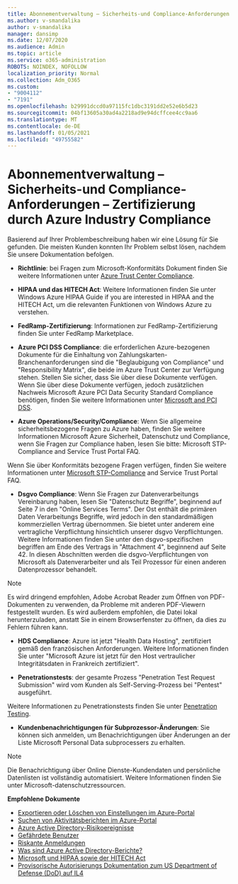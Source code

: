 ```yaml
---
title: Abonnementverwaltung – Sicherheits-und Compliance-Anforderungen – Zertifizierung durch Azure Industry Compliance
ms.author: v-smandalika
author: v-smandalika
manager: dansimp
ms.date: 12/07/2020
ms.audience: Admin
ms.topic: article
ms.service: o365-administration
ROBOTS: NOINDEX, NOFOLLOW
localization_priority: Normal
ms.collection: Adm_O365
ms.custom:
- "9004112"
- "7191"
ms.openlocfilehash: b29991dccd0a97115fc1dbc3191dd2e52e6b5d23
ms.sourcegitcommit: 04bf13605a30ad4a2218ad9e94dcffcee4cc9aa6
ms.translationtype: MT
ms.contentlocale: de-DE
ms.lasthandoff: 01/05/2021
ms.locfileid: "49755582"
---
```

# <a name="subscription-management---security-and-compliance-requests---azure-industry-compliance-accreditation"></a>Abonnementverwaltung – Sicherheits-und Compliance-Anforderungen – Zertifizierung durch Azure Industry Compliance

Basierend auf Ihrer Problembeschreibung haben wir eine Lösung für Sie gefunden. Die meisten Kunden konnten Ihr Problem selbst lösen, nachdem Sie unsere Dokumentation befolgen.

- **Richtlinie**: bei Fragen zum Microsoft-Konformitäts Dokument finden Sie weitere Informationen unter [Azure Trust Center Compliance](https://docs.microsoft.com/compliance/regulatory/offering-SOC).

- **HIPAA und das HITECH Act**: Weitere Informationen finden Sie unter Windows Azure HIPAA Guide if you are interested in HIPAA and the HITECH Act, um die relevanten Funktionen von Windows Azure zu verstehen.

- **FedRamp-Zertifizierung**: Informationen zur FedRamp-Zertifizierung finden Sie unter FedRamp Marketplace.

- **Azure PCI DSS Compliance**: die erforderlichen Azure-bezogenen Dokumente für die Einhaltung von Zahlungskarten-Branchenanforderungen sind die "Beglaubigung von Compliance" und "Responsibility Matrix", die beide im Azure Trust Center zur Verfügung stehen. Stellen Sie sicher, dass Sie über diese Dokumente verfügen. Wenn Sie über diese Dokumente verfügen, jedoch zusätzlichen Nachweis Microsoft Azure PCI Data Security Standard Compliance benötigen, finden Sie weitere Informationen unter [Microsoft and PCI DSS](https://docs.microsoft.com/compliance/regulatory/offering-PCI-DSS).

- **Azure Operations/Security/Compliance**: Wenn Sie allgemeine sicherheitsbezogene Fragen zu Azure haben, finden Sie weitere Informationen Microsoft Azure Sicherheit, Datenschutz und Compliance, wenn Sie Fragen zur Compliance haben, lesen Sie bitte: Microsoft STP-Compliance and Service Trust Portal FAQ.

Wenn Sie über Konformitäts bezogene Fragen verfügen, finden Sie weitere Informationen unter [Microsoft STP-Compliance](https://www.microsoft.com/trust-center/compliance/compliance-overview) and Service Trust Portal FAQ.

- **Dsgvo Compliance**: Wenn Sie Fragen zur Datenverarbeitungs Vereinbarung haben, lesen Sie "Datenschutz Begriffe", beginnend auf Seite 7 in den "Online Services Terms". Der Ost enthält die primären Daten Verarbeitungs Begriffe, wird jedoch in den standardmäßigen kommerziellen Vertrag übernommen. Sie bietet unter anderem eine vertragliche Verpflichtung hinsichtlich unserer dsgvo Verpflichtungen. Weitere Informationen finden Sie unter den dsgvo-spezifischen begriffen am Ende des Vertrags in "Attachment 4", beginnend auf Seite 42. In diesen Abschnitten werden die dsgvo-Verpflichtungen von Microsoft als Datenverarbeiter und als Teil Prozessor für einen anderen Datenprozessor behandelt.

> [!NOTE]
> Es wird dringend empfohlen, Adobe Acrobat Reader zum Öffnen von PDF-Dokumenten zu verwenden, da Probleme mit anderen PDF-Viewern festgestellt wurden. Es wird außerdem empfohlen, die Datei lokal herunterzuladen, anstatt Sie in einem Browserfenster zu öffnen, da dies zu Fehlern führen kann.

- **HDS Compliance**: Azure ist jetzt "Health Data Hosting", zertifiziert gemäß den französischen Anforderungen. Weitere Informationen finden Sie unter "Microsoft Azure ist jetzt für den Host vertraulicher Integritätsdaten in Frankreich zertifiziert".

- **Penetrationstests**: der gesamte Prozess "Penetration Test Request Submission" wird vom Kunden als Self-Serving-Prozess bei "Pentest" ausgeführt.

Weitere Informationen zu Penetrationstests finden Sie unter [Penetration Testing](https://docs.microsoft.com/azure/security/fundamentals/pen-testing).

- **Kundenbenachrichtigungen für Subprozessor-Änderungen**: Sie können sich anmelden, um Benachrichtigungen über Änderungen an der Liste Microsoft Personal Data subprocessers zu erhalten.

> [!NOTE]
> Die Benachrichtigung über Online Dienste-Kundendaten und persönliche Datenlisten ist vollständig automatisiert. Weitere Informationen finden Sie unter Microsoft-datenschutzressourcen.

**Empfohlene Dokumente**

- [Exportieren oder Löschen von Einstellungen im Azure-Portal](https://docs.microsoft.com/azure/azure-portal/set-preferences)
- [Suchen von Aktivitätsberichten im Azure-Portal](https://docs.microsoft.com/azure/active-directory/reports-monitoring/howto-find-activity-reports)
- [Azure Active Directory-Risikoereignisse](https://docs.microsoft.com/azure/active-directory/identity-protection/overview-identity-protection)
- [Gefährdete Benutzer](https://docs.microsoft.com/azure/active-directory/identity-protection/overview-identity-protection)
- [Riskante Anmeldungen](https://docs.microsoft.com/azure/active-directory/identity-protection/overview-identity-protection)
- [Was sind Azure Active Directory-Berichte?](https://docs.microsoft.com/azure/active-directory/reports-monitoring/overview-reports)
- [Microsoft und HIPAA sowie der HITECH Act](https://docs.microsoft.com/compliance/regulatory/offering-hipaa-hitech)
- [Provisorische Autorisierungs Dokumentation zum US Department of Defense (DoD) auf IL4](https://docs.microsoft.com/compliance/regulatory/offering-DoD-DISA-L2-L4-L5)













